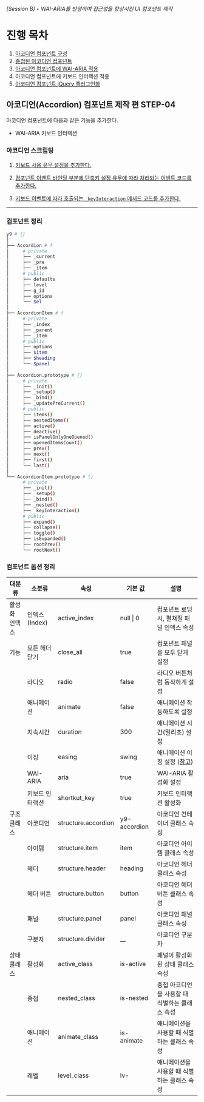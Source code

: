 ###### [Session B] ‣ WAI-ARIA를 반영하여 접근성을 향상시킨 UI 컴포넌트 제작

# 진행 목차

1. [아코디언 컴포넌트 구성](../STEP-1__basic/README.md)
1. [중첩된 아코디언 컴포넌트](../STEP-2__nested/README.md)
1. [아코디언 컴포넌트에 WAI-ARIA 적용](../STEP-3__wai-aria/README.md)
1. 아코디언 컴포넌트에 키보드 인터랙션 적용
1. [아코디언 컴포넌트 jQuery 플러그인화](../STEP-5__jquery-plugin/README.md)

## **아코디언(Accordion) 컴포넌트** 제작 편 **STEP-04**

아코디언 컴포넌트에 다음과 같은 기능을 추가한다.

- WAI-ARIA 키보드 인터랙션

### 아코디언 스크립팅

1. <a href="https://github.com/niawa/AOA/blob/master/2017/Session_B/practice/STEP-4__keyboard/component/y9.Accordion%400.0.4.js#L42" target="_blank">키보드 사용 유무 설정을 추가한다.</a>

2. <a href="https://github.com/niawa/AOA/blob/master/2017/Session_B/practice/STEP-4__keyboard/component/y9.Accordion%400.0.4.js#L528-L530" target="_blank">컴포넌트 이벤트 바인딩 부분에 단축키 설정 유무에 따라 처리되는 이벤트 코드를 추가한다.</a>

3. <a href="https://github.com/niawa/AOA/blob/master/2017/Session_B/practice/STEP-4__keyboard/component/y9.Accordion%400.0.4.js#L549-L586" target="_blank">키보드 이벤트에 따라 호출되는 `_keyInteraction` 메서드 코드를 추가한다.</a>

---

### 컴포넌트 정리

```sh
y9 # {}
│
├── Accordion # f
│     # private
│     ├── _current
│     ├── _pre
│     ├── _item
│     # public
│     ├── defaults
│     ├── level
│     ├── g_id
│     ├── options
│     └── $el
│
├── AccordionItem # f
│     # private
│     ├── _index
│     ├── _parent
│     ├── _item
│     # public
│     ├── options
│     ├── $item
│     ├── $heading
│     └── $panel
│
├── Accordion.prototype # {}
│     # private
│     ├── _init()
│     ├── _setup()
│     ├── _bind()
│     ├── _updatePreCurrent()
│     # public
│     ├── items()
│     ├── nestedItems()
│     ├── active()
│     ├── deactive()
│     ├── isPanelOnlyOneOpened()
│     ├── openedItemsCount()
│     ├── prev()
│     ├── next()
│     ├── first()
│     └── last()
│
└── AccordionItem.prototype # {}
      # private
      ├── _init()
      ├── _setup()
      ├── _bind()
      ├── _nested()
      ├── _keyInteraction()
      # public
      ├── expand()
      ├── collapse()
      ├── toggle()
      ├── isExpanded()
      ├── rootPrev()
      └── rootNext()
```

### 컴포넌트 옵션 정리

대분류 | 소분류 | 속성 | 기본 값 | 설명
----- | ---- | ---- | --- | ---
활성화 인덱스 | 인덱스(Index) | active_index | null \| 0 | 컴포넌트 로딩시, 펼쳐질 패널 인덱스 속성
기능 | 모든 헤더 닫기 | close_all | true | 컴포넌트 패널을 모두 닫게 설정
| | 라디오 | radio | false | 라디오 버튼처럼 동작하게 설정
| | 애니메이션 | animate | false | 애니메이션 작동하도록 설정
| | 지속시간 | duration | 300 | 애니메이션 시간(밀리초) 설정
| | 이징 | easing | swing | 애니메이션 이징 설정 ([참고](http://easings.net/ko))
| | WAI-ARIA | aria | true | WAI-ARIA 활성화 설정
| | 키보드 인터랙션 | shortkut_key | true | 키보드 인터랙션 활성화
구조 클래스 | 아코디언 | structure.accordion | y9-accordion | 아코디언 컨테이너 클래스 속성
| | 아이템 | structure.item | item | 아코디언 아이템 클래스 속성
| | 헤더 | structure.header | heading | 아코디언 헤더 클래스 속성
| | 헤더 버튼 | structure.button | button | 아코디언 헤더 버튼 클래스 속성
| | 패널 | structure.panel | panel | 아코디언 패널 클래스 속성
| | 구분자 | structure.divider | __ | 아코디언 구분자
상태 클래스 | 활성화 | active_class | is-active | 패널이 활성화된 상태 클래스 속성
| | 중첩 | nested_class | is-nested | 중첩 아코디언을 사용할 때 식별하는 클래스 속성
| | 애니메이션 | animate_class | is-animate | 애니메이션을 사용할 때 식별하는 클래스 속성
| | 레벨 | level_class | lv- | 애니메이션을 사용할 때 식별하는 클래스 속성